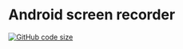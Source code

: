 # Android screen recorder
[![GitHub code size](https://img.shields.io/github/languages/code-size/dark0ghost/android-screen-recorder?style=flat)](https://github.com/dark0ghost/android-screen-recorder)
